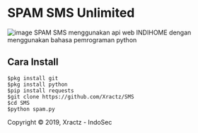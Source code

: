 # SPAM SMS Unlimited
![image](https://github.com/Xractz/SMS/blob/master/tools.jpg)
SPAM SMS menggunakan api web INDIHOME dengan menggunakan bahasa pemrograman python

## Cara Install
```
$pkg install git
$pkg install python
$pip install requests
$git clone https://github.com/Xractz/SMS
$cd SMS
$python spam.py
```


Copyright © 2019, Xractz - IndoSec



